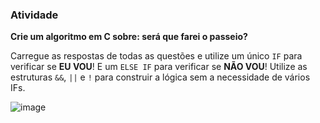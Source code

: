

### Atividade

**Crie um algoritmo em C sobre: será que farei o passeio?**

Carregue as respostas de todas as questões e utilize um único `IF` para verificar se **EU VOU**! E um `ELSE IF` para verificar se **NÃO VOU**! Utilize as estruturas `&&`, `||` e `!` para construir a lógica sem a necessidade de vários IFs.



  ![image](https://github.com/user-attachments/assets/75f79b85-9c7c-40e8-a988-e122df1f3c1b)

